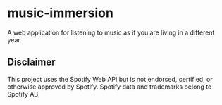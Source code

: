 # music-immersion
A web application for listening to music as if you are living in a different year.

## Disclaimer
This project uses the Spotify Web API but is not endorsed, certified, or otherwise approved by Spotify. Spotify data and trademarks belong to Spotify AB.
